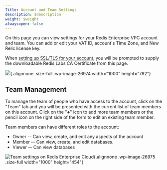 ```yaml
---
Title: Account and Team Settings
description: $description
weight: $weight
alwaysopen: false
---
```

On this page you can view settings for your Redis Enterprise VPC account
and team. You can add or edit your VAT ID, account's Time Zone, and New
Relic license key.

When [setting up SSL/TLS for your
account](/redis-cloud-documentation/administration/configuration/securing-redis-cloud-connections/),
you will be prompted to supply the downloadable Redis Labs CA
Certificate from this page.

![](/wp-content/uploads/2017/04/settings.png){.alignnone .size-full
.wp-image-26974 width="1000" height="782"}

Team Management
---------------

To manage the team of people who have access to the account, click on
the "Team" tab and you will be presented with the current list of team
members on this account. Click on the "**+**" icon to add more team
members or the pencil icon on the right side of the form to edit an
existing team member.

Team members can have different roles to the account:

-   Owner -- Can view, create, and edit any aspects of the account
-   Member -- Can view, create, and edit databases.
-   Viewer -- Can view databases

![Team settings on Redis Enterprise
Cloud](/wp-content/uploads/2017/04/settings_team.png){.alignnone
.wp-image-26975 .size-full width="1000" height="454"}

